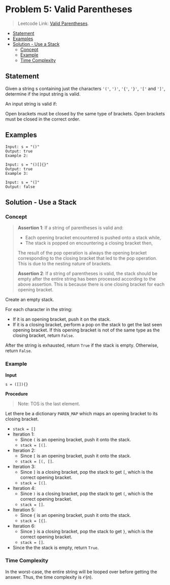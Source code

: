 # <!-- omit in toc --> Problem 5: Valid Parentheses

> Leetcode Link: [Valid Parentheses](https://leetcode.com/problems/valid-parentheses/).

- [Statement](#statement)
- [Examples](#examples)
- [Solution - Use a Stack](#solution---use-a-stack)
  - [Concept](#concept)
  - [Example](#example)
  - [Time Complexity](#time-complexity)

## Statement

Given a string s containing just the characters `'('`, `')'`, `'{'`, `'}'`, `'['` and `']'`, determine if the input string is valid.

An input string is valid if:

Open brackets must be closed by the same type of brackets.
Open brackets must be closed in the correct order.

## Examples

```block
Input: s = "()"
Output: true
Example 2:
```

```block
Input: s = "()[]{}"
Output: true
Example 3:
```

```block
Input: s = "(]"
Output: false
```

## Solution - Use a Stack

### Concept

> **Assertion 1**: If a string of parentheses is valid and:
>
> - Each opening bracket encountered is pushed onto a stack while,
> - The stack is popped on encountering a closing bracket then,
>
> The result of the pop operation is always the opening bracket corresponding to the closing bracket that led to the pop operation. This is due to the nesting nature of brackets.
>
> **Assertion 2**: If a string of parentheses is valid, the stack should be empty after the entire string has been processed according to the above assertion. This is because there is one closing bracket for each opening bracket.

Create an empty stack.

For each character in the string:

- If it is an opening bracket, push it on the stack.
- If it is a closing bracket, perform a pop on the stack to get the last seen opening bracket. If this opening bracket is not of the same type as the closing bracket, return `False`.

After the string is exhausted, return `True` if the stack is empty. Otherwise, return `False`.

### Example

**Input**

```block
s = ([]){}
```

**Procedure**

> Note: TOS is the last element.

Let there be a dictionary `PAREN_MAP` which maps an opening bracket to its closing bracket.

- `stack = []`
- Iteration 1:
  - Since `(` is an opening bracket, push it onto the stack.
  - `stack = [(]`.
- Iteration 2:
  - Since `[` is an opening bracket, push it onto the stack.
  - `stack = [(, []`.
- Iteration 3:
  - Since `]` is a closing bracket, pop the stack to get `[`, which is the correct opening bracket.
  - `stack = [(]`.
- Iteration 4:
  - Since `)` is a closing bracket, pop the stack to get `(`, which is the correct opening bracket.
  - `stack = []`.
- Iteration 5:
  - Since `{` is an opening bracket, push it onto the stack.
  - `stack = [{]`.
- Iteration 6:
  - Since `}` is a closing bracket, pop the stack to get `}`, which is the correct opening bracket.
  - `stack = []`.
- Since the the stack is empty, return `True`.

### Time Complexity

In the worst-case, the entire string will be looped over before getting the answer. Thus, the time complexity is $\mathcal{O}(n)$.
